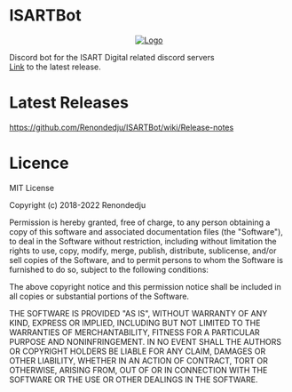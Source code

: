 # ISARTBot

<p align="center">
  <a href="https://discord.gg/pqBHKPR">
    <img alt="Logo" src="https://discordapp.com/api/guilds/420328186291945472/widget.png?style=banner2">
  </a>
</p>

Discord bot for the ISART Digital related discord servers  
[Link](https://github.com/Renondedju/ISARTBot/releases) to the latest release.

# Latest Releases

https://github.com/Renondedju/ISARTBot/wiki/Release-notes

# Licence

MIT License

Copyright (c) 2018-2022 Renondedju

Permission is hereby granted, free of charge, to any person obtaining a copy
of this software and associated documentation files (the "Software"), to deal
in the Software without restriction, including without limitation the rights
to use, copy, modify, merge, publish, distribute, sublicense, and/or sell
copies of the Software, and to permit persons to whom the Software is
furnished to do so, subject to the following conditions:

The above copyright notice and this permission notice shall be included in all
copies or substantial portions of the Software.

THE SOFTWARE IS PROVIDED "AS IS", WITHOUT WARRANTY OF ANY KIND, EXPRESS OR
IMPLIED, INCLUDING BUT NOT LIMITED TO THE WARRANTIES OF MERCHANTABILITY,
FITNESS FOR A PARTICULAR PURPOSE AND NONINFRINGEMENT. IN NO EVENT SHALL THE
AUTHORS OR COPYRIGHT HOLDERS BE LIABLE FOR ANY CLAIM, DAMAGES OR OTHER
LIABILITY, WHETHER IN AN ACTION OF CONTRACT, TORT OR OTHERWISE, ARISING FROM,
OUT OF OR IN CONNECTION WITH THE SOFTWARE OR THE USE OR OTHER DEALINGS IN THE
SOFTWARE.